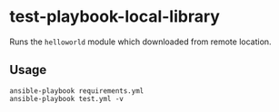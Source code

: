 # test-playbook-local-library

Runs the `helloworld` module which downloaded from remote location.

## Usage

```
ansible-playbook requirements.yml
ansible-playbook test.yml -v
```
